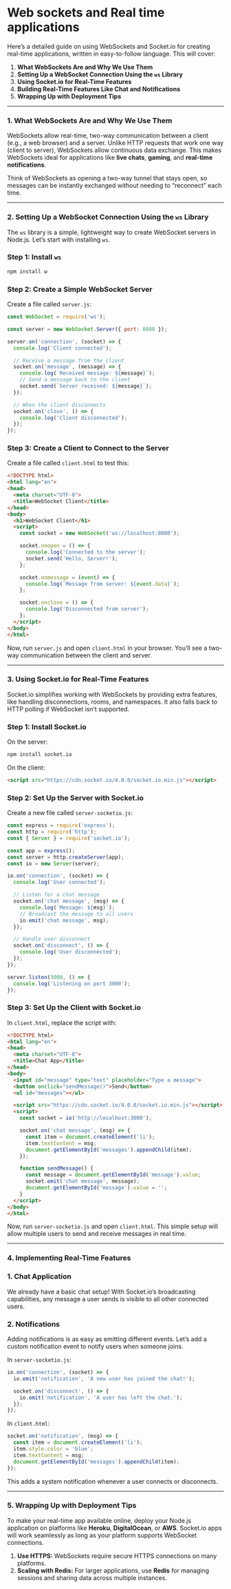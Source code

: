 # Web sockets and Real time applications


Here’s a detailed guide on using WebSockets and Socket.io for creating real-time applications, written in easy-to-follow language. This will cover:

1. **What WebSockets Are and Why We Use Them**
2. **Setting Up a WebSocket Connection Using the `ws` Library**
3. **Using Socket.io for Real-Time Features**
4. **Building Real-Time Features Like Chat and Notifications**
5. **Wrapping Up with Deployment Tips**

---

### 1. What WebSockets Are and Why We Use Them

WebSockets allow real-time, two-way communication between a client (e.g., a web browser) and a server. Unlike HTTP requests that work one way (client to server), WebSockets allow continuous data exchange. This makes WebSockets ideal for applications like **live chats**, **gaming**, and **real-time notifications**.

Think of WebSockets as opening a two-way tunnel that stays open, so messages can be instantly exchanged without needing to “reconnect” each time.

---

### 2. Setting Up a WebSocket Connection Using the `ws` Library

The `ws` library is a simple, lightweight way to create WebSocket servers in Node.js. Let’s start with installing `ws`.

### Step 1: Install `ws`

```bash
npm install w
```

### Step 2: Create a Simple WebSocket Server

Create a file called `server.js`:

```jsx
const WebSocket = require('ws');

const server = new WebSocket.Server({ port: 8080 });

server.on('connection', (socket) => {
  console.log('Client connected');

  // Receive a message from the client
  socket.on('message', (message) => {
    console.log(`Received message: ${message}`);
    // Send a message back to the client
    socket.send(`Server received: ${message}`);
  });

  // When the client disconnects
  socket.on('close', () => {
    console.log('Client disconnected');
  });
});
```

### Step 3: Create a Client to Connect to the Server

Create a file called `client.html` to test this:

```html
<!DOCTYPE html>
<html lang="en">
<head>
  <meta charset="UTF-8">
  <title>WebSocket Client</title>
</head>
<body>
  <h1>WebSocket Client</h1>
  <script>
    const socket = new WebSocket('ws://localhost:8080');

    socket.onopen = () => {
      console.log('Connected to the server');
      socket.send('Hello, Server!');
    };

    socket.onmessage = (event) => {
      console.log(`Message from server: ${event.data}`);
    };

    socket.onclose = () => {
      console.log('Disconnected from server');
    };
  </script>
</body>
</html>
```

Now, run `server.js` and open `client.html` in your browser. You’ll see a two-way communication between the client and server.

---

### 3. Using Socket.io for Real-Time Features

Socket.io simplifies working with WebSockets by providing extra features, like handling disconnections, rooms, and namespaces. It also falls back to HTTP polling if WebSocket isn’t supported.

### Step 1: Install Socket.io

On the server:

```bash
npm install socket.io
```

On the client:

```html
<script src="https://cdn.socket.io/4.0.0/socket.io.min.js"></script>
```

### Step 2: Set Up the Server with Socket.io

Create a new file called `server-socketio.js`:

```jsx
const express = require('express');
const http = require('http');
const { Server } = require('socket.io');

const app = express();
const server = http.createServer(app);
const io = new Server(server);

io.on('connection', (socket) => {
  console.log('User connected');

  // Listen for a chat message
  socket.on('chat message', (msg) => {
    console.log(`Message: ${msg}`);
    // Broadcast the message to all users
    io.emit('chat message', msg);
  });

  // Handle user disconnect
  socket.on('disconnect', () => {
    console.log('User disconnected');
  });
});

server.listen(3000, () => {
  console.log('Listening on port 3000');
});
```

### Step 3: Set Up the Client with Socket.io

In `client.html`, replace the script with:

```html
<!DOCTYPE html>
<html lang="en">
<head>
  <meta charset="UTF-8">
  <title>Chat App</title>
</head>
<body>
  <input id="message" type="text" placeholder="Type a message">
  <button onclick="sendMessage()">Send</button>
  <ul id="messages"></ul>

  <script src="https://cdn.socket.io/4.0.0/socket.io.min.js"></script>
  <script>
    const socket = io('http://localhost:3000');

    socket.on('chat message', (msg) => {
      const item = document.createElement('li');
      item.textContent = msg;
      document.getElementById('messages').appendChild(item);
    });

    function sendMessage() {
      const message = document.getElementById('message').value;
      socket.emit('chat message', message);
      document.getElementById('message').value = '';
    }
  </script>
</body>
</html>
```

Now, run `server-socketio.js` and open `client.html`. This simple setup will allow multiple users to send and receive messages in real time.

---

### 4. Implementing Real-Time Features

### 1. **Chat Application**

We already have a basic chat setup! With Socket.io’s broadcasting capabilities, any message a user sends is visible to all other connected users.

### 2. **Notifications**

Adding notifications is as easy as emitting different events. Let’s add a custom notification event to notify users when someone joins.

In `server-socketio.js`:

```jsx
io.on('connection', (socket) => {
  io.emit('notification', 'A new user has joined the chat!');

  socket.on('disconnect', () => {
    io.emit('notification', 'A user has left the chat.');
  });
});
```

In `client.html`:

```jsx
socket.on('notification', (msg) => {
  const item = document.createElement('li');
  item.style.color = 'blue';
  item.textContent = msg;
  document.getElementById('messages').appendChild(item);
});
```

This adds a system notification whenever a user connects or disconnects.

---

### 5. Wrapping Up with Deployment Tips

To make your real-time app available online, deploy your Node.js application on platforms like **Heroku**, **DigitalOcean**, or **AWS**. Socket.io apps will work seamlessly as long as your platform supports WebSocket connections.

1. **Use HTTPS:** WebSockets require secure HTTPS connections on many platforms.
2. **Scaling with Redis:** For larger applications, use **Redis** for managing sessions and sharing data across multiple instances.
